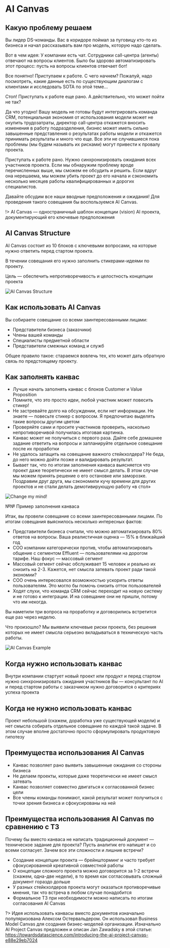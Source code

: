 # AI Canvas

## Какую проблему решаем

Вы лидер DS-команды. Вас в коридоре поймал за пуговицу кто-то из бизнеса и начал рассказывать вам про модель, которую надо сделать.

Вот в чем идея: У компании есть чат. Сотрудники call-центра (агенты) отвечают на вопросы клиентов. Было бы здорово автоматизировать этот процесс: пусть на вопросы клиентов отвечает бот!

Все понятно! Приступаем к работе. С чего начнем? Пожалуй, надо посмотреть, какие данные есть по существующим диалогам с клиентами и исследовать SOTA по этой теме...

Стоп! Приступать к работе еще рано. А действительно, что может пойти не так?

Да что угодно! Вашу модель не готовы будут интегрировать команда CRM, потенциальная экономия от использования модели может не окупить трудозатраты, директор call-центра откажется вносить изменения в работу подразделения, бизнес может иметь сильно завышенные представления о результатах работы модели и откажется принимать результаты и много что еще. Все эти не случившиеся пока проблемы (мы будем называть их рисками) могут привести к провалу проекта.

Приступать к работе рано. Нужно синхронизировать ожидания всех участников проекта. Если мы обнаружим проблему вроде перечисленных выше, мы сможем ее обсудить и решить. Если вдруг она нерешаема, мы можем убить проект до его начала и сэкономить несколько месяцев работы квалифицированных и дорогих специалистов.

Давайте обсудим все наши вводные предположения и ожидания! Для проведения такого совещания бы воспользуемся AI Canvas.

!> AI Canvas — одностраничный шаблон концепции (vision) AI проекта, документирующий его ключевые предположения

## AI Canvas Structure

AI Canvas состоит из 10 блоков с ключевыми вопросами, на которые нужно ответить перед стартом проекта.

В течении совещания его нужно заполнить стикерами-идеями по проекту.

Цель — обеспечить непротиворечивость и целостность концепции проекта

![AI Canvas Structure](../_images/aicanvas-structure.png)

## Как использовать AI Canvas

Вы собираете совещание со всеми заинтересованными лицами:

* Представители бизнеса (заказчики)
* Члены вашей команды
* Специалисты предметной области
* Представители смежных команд и служб

Общее правило такое: стараемся вовлечь тех, кто может дать обратную связь по предстоящему проекту.

## Как заполнять канвас

* Лучше начать заполнять канвас с блоков Customer и Value Proposition
* Помните, что это просто идеи, любой участник может повесить стикер!
* Не застревайте долго на обсуждении, если нет информации. Не знаете — повесьте стикер с вопросом. Я предпочитаю выделять такие вопросы другим цветом
* Проверяйте сами и просите участников проверить, насколько непротиворечивой получилась итоговая картинка.
* Канвас может не получиться с первого раза. Дайте себе домашнее задание ответить на вопросы и запланируйте отдельное совещание после их проработки
* Не удалось затащить на совещание важного стейкхолдера? Не беда, до него можно дойти позже и валидировать результат.
* Бывает так, что по итогам заполнения канваса выясняется что проект даже теоретически не имеет смысл делать. В этом случае мы можем принять решение о его остановке или заморозке. Поздравим друг друга, мы сэкономили кучу времени для других проектов и не стали делать демотивирующую работу «в стол»

![Change my mind!](../_images/aicanvas-meme.png)

№№ Пример заполнения канваса

Итак, вы провели совещание со всеми заинтересованными лицами. По итогам совещания выяснилось несколько интересных фактов:

* Представители бизнеса считали, что можно автоматизировать 80% ответов на вопросы. Ваша реалистичная оценка — 15% в ближайший год
* COO компании категорически против, чтобы автоматизировать общение с сегментом Effluent — пользователями на дорогом тарифе. Наш фокус — массовый сегмент
* Массовый сегмент сейчас обслуживает 15 человек и реально их снизить на 2-3. Кажется, нет смысла затевать проект ради такой экономии?
* COO очень интересовался возможностью ускорить ответы пользователям. Это могло бы помочь снизить отток пользователей
* Ходят слухи, что команда CRM сейчас переходит на новую систему и не готово к интеграции. И на совещание они не пришли, потому что им некогда.

Вы наметили три вопроса на проработку и договорились встретится еще раз через неделю.

Что произошло? Мы выявили ключевые риски проекта, без решения которых не имеет смысла серьезно вкладываться в техническую часть работы.

![AI Canvas Example](../_images/aicanvas-example.png)

## Когда нужно использовать канвас

Внутри компании стартует новый проект или продукт и перед стартом нужно синхронизировать ожидания участников
Вы — консультант по AI и перед стартом работы с заказчиком нужно договорится о критериях успеха проекта

## Когда не нужно использовать канвас

Проект небольшой (скажем, доработка уже существующей модели) и нет смысла собирать отдельное совещание по каждой такой задаче. В этом случае вполне достаточно просто сформулировать продуктовую гипотезу

## Преимущества использования AI Canvas

* Канвас позволяет рано выявить завышенные ожидания со стороны бизнеса
* Не делаем проекты, которые даже теоретически не имеет смысл затевать
* Канвас позволяет совместно двигаться к согласованной бизнес цели
* Все члены команды понимают, какой результат может получиться с точки зрения бизнеса и сфокусированы на ней

## Преимущества использования AI Canvas по сравнению с ТЗ

Почему бы вместо канваса не написать традиционный документ — техническое задание для проекта? Пусть аналитик его напишет и со всеми согласует. Зачем все эти сложности и лишние встречи?

* Создание концепции проекта — брейншторминг и часто требует сфокусированной креативной совместной работы
* О концепции сложного проекта можно договорится за 1-2 встречи (скажем, одна-две недели), в то время как согласовывать сложный документ гораздо дольше
* У разных стейкхолдеров проекта могут оказаться противоречивые мнения, так что встреча в любом случае понадобится
* Формальное ТЗ при необходимости можно написать по итогам согласования AI Canvas

?> Идея использовать канвасы вместо документов изначально популяризована Алексом Остервальдером. Он использовал Business Model Canvas для создания бизнес-моделей организации. Изначально AI Project Canvas предложен и описан Jan Zawadsky в этой статье: https://towardsdatascience.com/introducing-the-ai-project-canvas-e88e29eb7024
